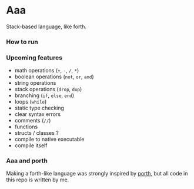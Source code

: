 # Aaa
Stack-based language, like forth.

### How to run



### Upcoming features
- math operations (`+`, `-`, `/`, `*`)
- boolean operations (`not`, `or`, `and`)
- string operations
- stack operations (`drop`, `dup`)
- branching (`if`, `else`, `end`)
- loops (`while`)
- static type checking
- clear syntax errors
- comments (`//`)
- functions
- structs / classes ?
- compile to native executable
- compile itself







### Aaa and porth
Making a forth-like language was strongly inspired by [porth](https://gitlab.com/tsoding/porth), but all code in this repo is written by me.
